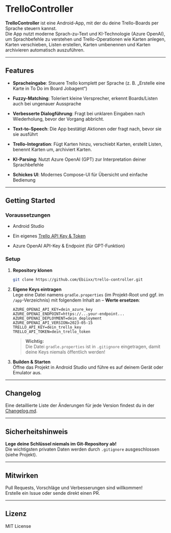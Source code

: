 # TrelloController

**TrelloController** ist eine Android-App, mit der du deine Trello-Boards per Sprache steuern kannst.  
Die App nutzt moderne Sprach-zu-Text und KI-Technologie (Azure OpenAI), um Sprachbefehle zu verstehen und Trello-Operationen wie Karten anlegen, Karten verschieben, Listen erstellen, Karten umbenennen und Karten archivieren automatisch auszuführen.

---

## Features

- **Spracheingabe**: Steuere Trello komplett per Sprache (z. B. „Erstelle eine Karte in To Do im Board Jobagent“)

- **Fuzzy-Matching**: Toleriert kleine Versprecher, erkennt Boards/Listen auch bei ungenauer Aussprache

- **Verbesserte Dialogführung**: Fragt bei unklaren Eingaben nach Wiederholung, bevor der Vorgang abbricht.

- **Text-to-Speech**: Die App bestätigt Aktionen oder fragt nach, bevor sie sie ausführt

- **Trello-Integration**: Fügt Karten hinzu, verschiebt Karten, erstellt Listen, benennt Karten um, archiviert Karten.

- **KI-Parsing**: Nutzt Azure OpenAI (GPT) zur Interpretation deiner Sprachbefehle

- **Schickes UI**: Modernes Compose-UI für Übersicht und einfache Bedienung

---

## Getting Started

### Voraussetzungen

- Android Studio

- Ein eigenes [Trello API Key & Token](https://trello.com/app-key)

- Azure OpenAI API-Key & Endpoint (für GPT-Funktion)

### Setup

1.  **Repository klonen**

    ```bash
    git clone https://github.com/Ebiixx/trello-controller.git

    ```

2.  **Eigene Keys eintragen**  
    Lege eine Datei namens `gradle.properties` (im Projekt-Root und ggf. im `/app`-Verzeichnis) mit folgendem Inhalt an – **Werte ersetzen**:

    ```properties
    AZURE_OPENAI_API_KEY=dein_azure_key
    AZURE_OPENAI_ENDPOINT=https://...your-endpoint...
    AZURE_OPENAI_DEPLOYMENT=dein_deployment
    AZURE_OPENAI_API_VERSION=2023-05-15
    TRELLO_API_KEY=dein_trello_key
    TRELLO_API_TOKEN=dein_trello_token

    ```

    > **Wichtig:**  
    > Die Datei `gradle.properties` ist in `.gitignore` eingetragen, damit deine Keys niemals öffentlich werden!

3.  **Builden & Starten**  
    Öffne das Projekt in Android Studio und führe es auf deinem Gerät oder Emulator aus.

---

## Changelog

Eine detaillierte Liste der Änderungen für jede Version findest du in der [Changelog.md](Changelog.md).

---

## Sicherheitshinweis

**Lege deine Schlüssel niemals im Git-Repository ab!**  
Die wichtigsten privaten Daten werden durch `.gitignore` ausgeschlossen (siehe Projekt).

---

## Mitwirken

Pull Requests, Vorschläge und Verbesserungen sind willkommen!  
Erstelle ein Issue oder sende direkt einen PR.

---

## Lizenz

MIT License
